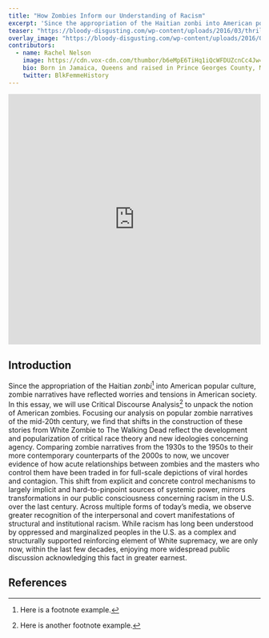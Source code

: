```yaml
---
title: "How Zombies Inform our Understanding of Racism"
excerpt: 'Since the appropriation of the Haitian zonbi into American popular culture, zombie narratives have reflected worries and tensions in American society.'
teaser: "https://bloody-disgusting.com/wp-content/uploads/2016/03/thrillerbanner.jpg"
overlay_image: "https://bloody-disgusting.com/wp-content/uploads/2016/03/thrillerbanner.jpg"
contributors:
  - name: Rachel Nelson
    image: https://cdn.vox-cdn.com/thumbor/b6eMpE6TiHq1iQcWFDUZcnCc4Jw=/0x0:1000x750/1200x900/filters:focal(0x0:1000x750)/cdn.vox-cdn.com/uploads/chorus_image/image/48144985/chucklead.0.jpg
    bio: Born in Jamaica, Queens and raised in Prince Georges County, MD. University of Delaware graduate student studying Black education and activism. Lover of books, food, and Target. 
    twitter: BlkFemmeHistory
---
```



<iframe src="https://s3.amazonaws.com/uploads.knightlab.com/storymapjs/f6f8cf8ab31e9c13b2c05935dda85c7d/ling-9-shuang-and-tiauna/index.html" frameborder="0" width="100%" height="500">
</iframe>


## Introduction

Since the appropriation of the Haitian *zonbi*[^1] into American popular culture, zombie narratives have reflected worries and tensions in American society. In this essay, we will use Critical Discourse Analysis[^2] to unpack the notion of American zombies. Focusing our analysis on popular zombie narratives of the mid-20th century, we find that shifts in the construction of these stories from White Zombie to The Walking Dead reflect the development and popularization of critical race theory and new ideologies concerning agency. Comparing zombie narratives from the 1930s to the 1950s to their more contemporary counterparts of the 2000s to now, we uncover evidence of how acute relationships between zombies and the masters who control them have been traded in for full-scale depictions of viral hordes and contagion. This shift from explicit and concrete control mechanisms to largely implicit and hard-to-pinpoint sources of systemic power, mirrors transformations in our public consciousness concerning racism in the U.S. over the last century. Across multiple forms of today’s media, we observe greater recognition of the interpersonal and covert manifestations of structural and institutional racism. While racism has long been understood by oppressed and marginalized peoples in the U.S. as a complex and structurally supported reinforcing element of White supremacy, we are only now, within the last few decades, enjoying more widespread public discussion acknowledging this fact in greater earnest.

## References

[^1]: Here is a footnote example.
[^2]: Here is another footnote example.
